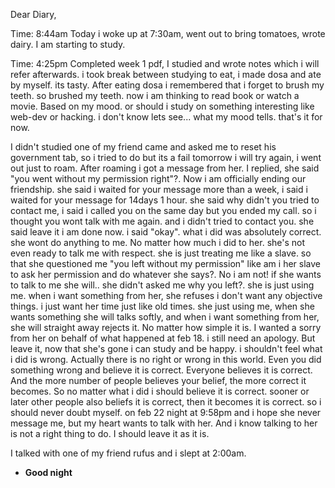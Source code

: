 Dear Diary,

Time: 8:44am
Today i woke up at 7:30am, went out to bring tomatoes, wrote dairy.
I am starting to study.

Time: 4:25pm 
Completed week 1 pdf, I studied and wrote notes which i will refer afterwards. i took break between studying to eat, i made dosa and ate by myself. its tasty. After eating dosa i remembered that i forget to brush my teeth. so brushed my teeth. now i am thinking to read book or watch a movie. Based on my mood. or should i study on something interesting like web-dev or hacking. i don't know lets see... what my mood tells. that's it for now.

I didn't studied one of my friend came and asked me to reset his government tab, so i tried to do but its a fail tomorrow i will try again, i went out just to roam. After roaming i got a message from her. I replied, she said "you went without my permission right"?. Now i am officially ending our friendship. she said i waited for your message more than a week, i said i waited for your message for 14days 1 hour. she said why didn't you tried to contact me, i said i called you on the same day but you ended my call. so i thought you wont talk with me again. and i didn't tried to contact you. she said leave it i am done now. i said "okay". what i did was absolutely correct. she wont do anything to me. No matter how much i did to her. she's not even ready to talk me with respect. she is just treating me like a slave. so that she questioned me "you left without my permission" like am i her slave to ask her permission and do whatever she says?. No i am not! if she wants to talk to me she will.. she didn't asked me why you left?. she is just using me. when i want something from her, she refuses i don't want any objective things. i just want her time just like old times. she just using me, when she wants something she will talks softly, and when i want something from her, she will straight away rejects it. No matter how simple it is. I wanted a sorry from her on behalf of what happened at feb 18. i still need an apology. But leave it, now that she's gone i can study and be happy. i shouldn't feel what i did is wrong. Actually there is no right or wrong in this world. Even you did something wrong and believe it is correct. Everyone believes it is correct. And the more number of people believes your belief, the more correct it becomes. So no matter what i did i should believe it is correct. sooner or later other people also beliefs it is correct, then it becomes it is correct. so i should never doubt myself. on feb 22 night at 9:58pm and i hope she never message me, but my heart wants to talk with her. And i know talking to her is not a right thing to do. I should leave it as it is.

I talked with one of my friend rufus and i slept at 2:00am.

- **Good night**